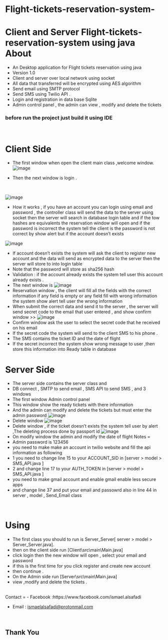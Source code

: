 # Flight-tickets-reservation-system-
Client and Server Flight-tickets-reservation-system using java 
<br>
About
=
- An Desktop application for Flight tickets reservation using java 
- Version 1.0
- Client and server over local network using socket 
- All data that transferred  will be encrypted using AES algorithm
- Send email using SMTP protocol
- Send SMS using Twilio API .
- Login and registration in data base Sqlite
- Admin control panel , the admin can view , modify and delete the tickets
<h3>before run the project just build it using IDE</h3>
<br>

Client Side 
=
- The first window when open the client main class ,welcome window.
![image](https://user-images.githubusercontent.com/31775833/39970531-aa4dea64-56f5-11e8-82b2-c72911e9ff9a.png)

- Then the next window is login .
<br>

![image](https://user-images.githubusercontent.com/31775833/39970175-d34fb72c-56ef-11e8-8db6-40a6f3ea956d.png)
- How it works , if you have an account you can login using email and password , the controller class will send the data to the server using socket then the server will search in database login table and if the tow hashes are equivalents the reservation window will open and if the password is incorrect  the system tell the client is the password is not correct by show alert but if the account doesn’t exists  

![image](https://user-images.githubusercontent.com/31775833/39970201-44caec32-56f0-11e8-82b0-1cb36e0170c1.png)
- If account doesn’t exists the system will ask the client to register new account and the data will send as encrypted data to the server then the server will store to into login table 
- Note that the password will   store as sha256 hash 
- Validation : if the account already exists the system tell user this account already exists .
- The next window is 
![image](https://user-images.githubusercontent.com/31775833/39970214-71db732c-56f0-11e8-9cb4-a23958102598.png)
- Reservation window , the client will fill all the fields with the correct information if any field is empty or any field fill with wrong information the system show alert tell user the wrong information 
- When submit the correct data and send it to the server , the server will send secret code to the email that user entered , and show confirm window >>
![image](https://user-images.githubusercontent.com/31775833/39970222-8d6c2316-56f0-11e8-9fcb-fc8fd6ee5e70.png)
- Confirm window ask the user to select the secret code that he received on his email
- If the secret code the system will send to the client  SMS to his phone .
- The SMS contains the ticket ID and the date of flight 
- If the secret incorrect the system show wrong message to user ,then store this information into Ready table in database 

Server Side
=
- The server side contains the server class and 
- DB connect , SMTP to send email , SMS API to send SMS , and 3 windows 
- The first window Admin control panel 
- This window show the ready tickets with there information 
- And the admin can modify and delete the tickets  but must enter the admin password 
![image](https://user-images.githubusercontent.com/31775833/39970231-cf54821e-56f0-11e8-9ecf-29aa5be1e00d.png)
- Delete window 
![image](https://user-images.githubusercontent.com/31775833/39970254-f3533070-56f0-11e8-88c1-491434e77044.png)
- Delete window , if the ticket doesn’t exists the system tell user by alert ,The deleting process done by passport id 
![image](https://user-images.githubusercontent.com/31775833/39970263-099207bc-56f1-11e8-93bb-5b05c3bbacfd.png)
- On modify window the admin and modify the date of flight 
Notes
=
- Admin password is 123456
- you need to make make an account in twilio website and fill the api information as following 
- 1 you need to change line 15 to your ACCOUNT_SID  in [server > model > SMS_API.java ]
- 2 and change line 17 to your AUTH_TOKEN  in [server > model > SMS_API.java ]
- you need to make gmail account and enable gmail enable less secure apps 
- and change line 37 and put your email and passowrd also in line 44  in server , model ,  Send_Email class 
<br>

Using 
=
- The first class you should to run is Server_Server[ server > model > Server_Server.java].
- then on the client side run [Client\src\main\Main.java]
- click login then the new window will open , select your email and password 
- if this is the first time for you click register and create new account 
- then continue .
- On the Admin side run [Server\src\main\Main.java]
-  view ,modify and delete the tickets .
<br>
Contact
=
- Facebook :https://www.facebook.com/ismael.alsafadi

- Email : ismaelalsafadi@protonmail.com
<br>
<h2>Thank You</h2>
